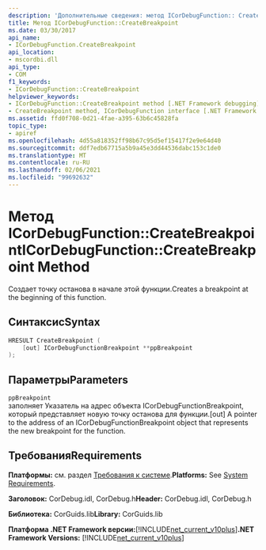```yaml
---
description: 'Дополнительные сведения: метод ICorDebugFunction:: CreateBreakpoint'
title: Метод ICorDebugFunction::CreateBreakpoint
ms.date: 03/30/2017
api_name:
- ICorDebugFunction.CreateBreakpoint
api_location:
- mscordbi.dll
api_type:
- COM
f1_keywords:
- ICorDebugFunction::CreateBreakpoint
helpviewer_keywords:
- ICorDebugFunction::CreateBreakpoint method [.NET Framework debugging]
- CreateBreakpoint method, ICorDebugFunction interface [.NET Framework debugging]
ms.assetid: ffd0f708-0d21-4fae-a395-63b6c45828fa
topic_type:
- apiref
ms.openlocfilehash: 4d55a818352ff98b67c95d5ef15417f2e9e64d40
ms.sourcegitcommit: ddf7edb67715a5b9a45e3dd44536dabc153c1de0
ms.translationtype: MT
ms.contentlocale: ru-RU
ms.lasthandoff: 02/06/2021
ms.locfileid: "99692632"
---
```

# <a name="icordebugfunctioncreatebreakpoint-method"></a><span data-ttu-id="8d42a-103">Метод ICorDebugFunction::CreateBreakpoint</span><span class="sxs-lookup"><span data-stu-id="8d42a-103">ICorDebugFunction::CreateBreakpoint Method</span></span>

<span data-ttu-id="8d42a-104">Создает точку останова в начале этой функции.</span><span class="sxs-lookup"><span data-stu-id="8d42a-104">Creates a breakpoint at the beginning of this function.</span></span>  
  
## <a name="syntax"></a><span data-ttu-id="8d42a-105">Синтаксис</span><span class="sxs-lookup"><span data-stu-id="8d42a-105">Syntax</span></span>  
  
```cpp  
HRESULT CreateBreakpoint (  
    [out] ICorDebugFunctionBreakpoint **ppBreakpoint  
);  
```  
  
## <a name="parameters"></a><span data-ttu-id="8d42a-106">Параметры</span><span class="sxs-lookup"><span data-stu-id="8d42a-106">Parameters</span></span>  

 `ppBreakpoint`  
 <span data-ttu-id="8d42a-107">заполняет Указатель на адрес объекта ICorDebugFunctionBreakpoint, который представляет новую точку останова для функции.</span><span class="sxs-lookup"><span data-stu-id="8d42a-107">[out] A pointer to the address of an ICorDebugFunctionBreakpoint object that represents the new breakpoint for the function.</span></span>  
  
## <a name="requirements"></a><span data-ttu-id="8d42a-108">Требования</span><span class="sxs-lookup"><span data-stu-id="8d42a-108">Requirements</span></span>  

 <span data-ttu-id="8d42a-109">**Платформы:** см. раздел [Требования к системе](../../get-started/system-requirements.md).</span><span class="sxs-lookup"><span data-stu-id="8d42a-109">**Platforms:** See [System Requirements](../../get-started/system-requirements.md).</span></span>  
  
 <span data-ttu-id="8d42a-110">**Заголовок:** CorDebug.idl, CorDebug.h</span><span class="sxs-lookup"><span data-stu-id="8d42a-110">**Header:** CorDebug.idl, CorDebug.h</span></span>  
  
 <span data-ttu-id="8d42a-111">**Библиотека:** CorGuids.lib</span><span class="sxs-lookup"><span data-stu-id="8d42a-111">**Library:** CorGuids.lib</span></span>  
  
 <span data-ttu-id="8d42a-112">**Платформа .NET Framework версии:**[!INCLUDE[net_current_v10plus](../../../../includes/net-current-v10plus-md.md)]</span><span class="sxs-lookup"><span data-stu-id="8d42a-112">**.NET Framework Versions:** [!INCLUDE[net_current_v10plus](../../../../includes/net-current-v10plus-md.md)]</span></span>
